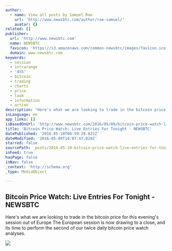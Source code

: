 ```yaml
---
author:
  - name: View all posts by Samuel Rae
    url: 'http://www.newsbtc.com/author/rae-samuel/'
    avatar: {}
related: []
publisher:
  url: 'http://www.newsbtc.com'
  name: NEWSBTC
  favicon: 'https://s3.amazonaws.com/common-newsbtc/images/favicon.ico'
  domain: www.newsbtc.com
keywords:
  - session
  - intrarange
  - '455'
  - bitcoin
  - trading
  - charts
  - price
  - look
  - information
  - action
description: "Here's what we are looking to trade in the bitcoin price for this evening's session out of Europe The European session is now drawing to a close, and its time to perform the second of our twice daily bitcoin price watch analyses."
inLanguage: en
app_links: []
isBasedOnUrl: 'http://www.newsbtc.com/2016/05/09/bitcoin-price-watch-live-entries-tonight/'
title: 'Bitcoin Price Watch: Live Entries For Tonight - NEWSBTC'
datePublished: '2016-05-10T00:59:28.821Z'
dateModified: '2016-05-09T14:07:47.020Z'
starred: false
sourcePath: _posts/2016-05-10-bitcoin-price-watch-live-entries-for-tonight-newsbtc.md
inFeed: true
hasPage: false
inNav: false
_context: 'http://schema.org'
_type: MediaObject

---
```

<article style=""><h1>Bitcoin Price Watch: Live Entries For Tonight - NEWSBTC</h1><p>Here's what we are looking to trade in the bitcoin price for this evening's session out of Europe The European session is now drawing to a close, and its time to perform the second of our twice daily bitcoin price watch analyses.</p><img src="http://s3.amazonaws.com/main-newsbtc-images/2016/05/09142058/Screen-Shot-2016-05-09-at-15.15.33.png" /></article>